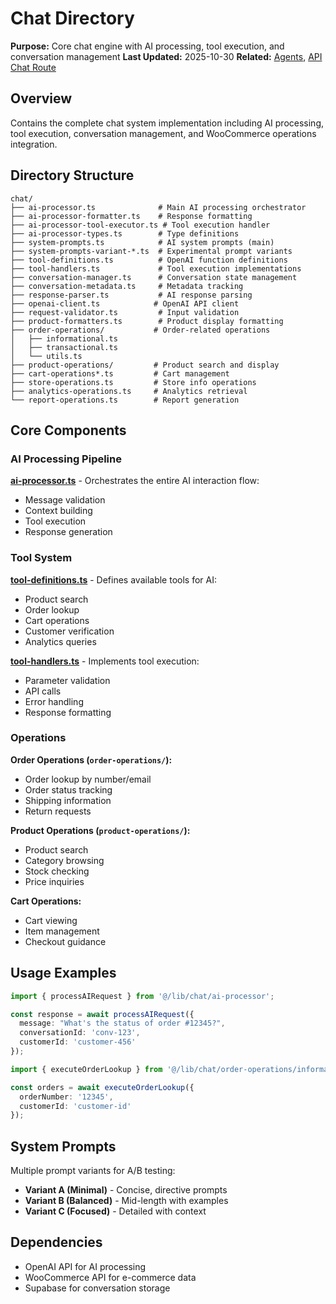 # Chat Directory

**Purpose:** Core chat engine with AI processing, tool execution, and conversation management
**Last Updated:** 2025-10-30
**Related:** [Agents](/lib/agents), [API Chat Route](/app/api/chat)

## Overview

Contains the complete chat system implementation including AI processing, tool execution, conversation management, and WooCommerce operations integration.

## Directory Structure

```
chat/
├── ai-processor.ts              # Main AI processing orchestrator
├── ai-processor-formatter.ts    # Response formatting
├── ai-processor-tool-executor.ts # Tool execution handler
├── ai-processor-types.ts        # Type definitions
├── system-prompts.ts            # AI system prompts (main)
├── system-prompts-variant-*.ts  # Experimental prompt variants
├── tool-definitions.ts          # OpenAI function definitions
├── tool-handlers.ts             # Tool execution implementations
├── conversation-manager.ts      # Conversation state management
├── conversation-metadata.ts     # Metadata tracking
├── response-parser.ts           # AI response parsing
├── openai-client.ts            # OpenAI API client
├── request-validator.ts         # Input validation
├── product-formatters.ts        # Product display formatting
├── order-operations/           # Order-related operations
│   ├── informational.ts
│   ├── transactional.ts
│   └── utils.ts
├── product-operations/         # Product search and display
├── cart-operations*.ts         # Cart management
├── store-operations.ts         # Store info operations
├── analytics-operations.ts     # Analytics retrieval
└── report-operations.ts        # Report generation
```

## Core Components

### AI Processing Pipeline

**[ai-processor.ts](ai-processor.ts)** - Orchestrates the entire AI interaction flow:
- Message validation
- Context building
- Tool execution
- Response generation

### Tool System

**[tool-definitions.ts](tool-definitions.ts)** - Defines available tools for AI:
- Product search
- Order lookup
- Cart operations
- Customer verification
- Analytics queries

**[tool-handlers.ts](tool-handlers.ts)** - Implements tool execution:
- Parameter validation
- API calls
- Error handling
- Response formatting

### Operations

**Order Operations (`order-operations/`):**
- Order lookup by number/email
- Order status tracking
- Shipping information
- Return requests

**Product Operations (`product-operations/`):**
- Product search
- Category browsing
- Stock checking
- Price inquiries

**Cart Operations:**
- Cart viewing
- Item management
- Checkout guidance

## Usage Examples

```typescript
import { processAIRequest } from '@/lib/chat/ai-processor';

const response = await processAIRequest({
  message: "What's the status of order #12345?",
  conversationId: 'conv-123',
  customerId: 'customer-456'
});
```

```typescript
import { executeOrderLookup } from '@/lib/chat/order-operations/informational';

const orders = await executeOrderLookup({
  orderNumber: '12345',
  customerId: 'customer-id'
});
```

## System Prompts

Multiple prompt variants for A/B testing:
- **Variant A (Minimal)** - Concise, directive prompts
- **Variant B (Balanced)** - Mid-length with examples
- **Variant C (Focused)** - Detailed with context

## Dependencies

- OpenAI API for AI processing
- WooCommerce API for e-commerce data
- Supabase for conversation storage
